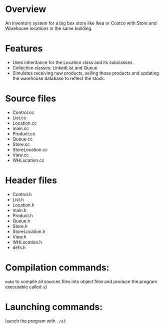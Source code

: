 # Overview 
An inventory system for a big box store like Ikea or Costco with Store and Warehouse locations in the same building. 
# Features
- Uses inheritance for the Location class and its subclasses. 
- Collection classes: LinkedList and Queue
- Simulates receiving new products, selling those products and updating the warehouse database to reflect the stock.

# Source files 
  - Control.cc
  - List.cc
  - Location.cc
  - main.cc
  - Product.cc
  - Queue.cc
  - Store.cc
  - StoreLocation.cc
  - View.cc
  - WHLocation.cc
# Header files
  - Control.h
  - List.h
  - Location.h
  - main.h
  - Product.h
  - Queue.h
  - Store.h
  - StoreLocation.h
  - View.h
  - WHLocation.h
  - defs.h

# Compilation commands:
  `make` to compile all sources files into object files and produce the program executable called `a3`
# Launching commands:
  launch the program with `./a3`
